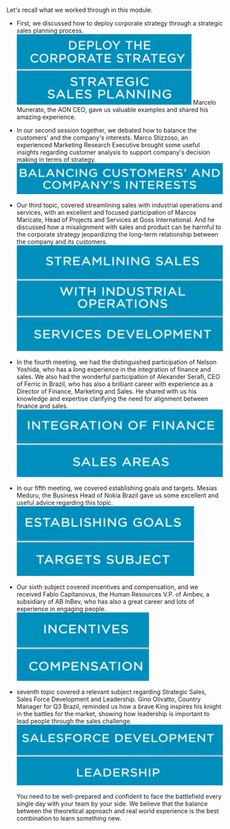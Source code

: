 Let's recall what we worked through in this module. 

* First, we discussed how to deploy corporate strategy through a strategic sales planning process. ![](./Q1.png) Marcelo Munerato, the AON CEO, gave us valuable examples and shared his amazing experience.

* In our second session together, we debated how to balance the customers' and the company's interests. Marco Stizzoso, an experienced Marketing Research Executive brought some useful insights regarding customer analysis to support company's decision making in terms of strategy. ![](./Q2.png)

* Our third topic, covered streamlining sales with industrial operations and services, with an excellent and focused participation of Marcos Maricate, Head of Projects and Services at Goss International. And he discussed how a misalignment with sales and product can be harmful to the corporate strategy jeopardizing the long-term relationship between the company and its customers. ![](./Q3.png)

* In the fourth meeting, we had the distinguished participation of Nelson Yoshida, who has a long experience in the integration of finance and sales. We also had the wonderful participation of Alexander Serafi, CEO of Ferric in Brazil, who has also a brilliant career with experience as a Director of Finance, Marketing and Sales. He shared with us his knowledge and expertise clarifying the need for alignment between finance and sales. ![](./Q4.png)

* In our fifth meeting, we covered establishing goals and targets. Mesias Meduru, the Business Head of Nokia Brazil gave us some excellent and useful advice regarding this topic.![](./Q5.png)

* Our sixth subject covered incentives and compensation, and we received Fabio Capitanovus, the Human Resources V.P. of Ambev, a subsidiary of AB InBev, who has also a great career and lots of experience in engaging people. ![](./Q6.png)

* seventh topic covered a relevant subject regarding Strategic Sales, Sales Force Development and Leadership. Gino Olivatto, Country Manager for Q3 Brazil, reminded us how a brave King inspires his knight in the battles for the market, showing how leadership is important to lead people through the sales challenge. ![](./Q7.png)

  You need to be well-prepared and confident to face the battlefield every single day with your team by your side. We believe that the balance between the theoretical approach and real world experience is the best combination to learn something new.

